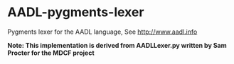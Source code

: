 # AADL-pygments-lexer

Pygments lexer for the AADL language, See http://www.aadl.info

**Note: This implementation is derived from AADLLexer.py written by Sam
Procter for the MDCF project**
